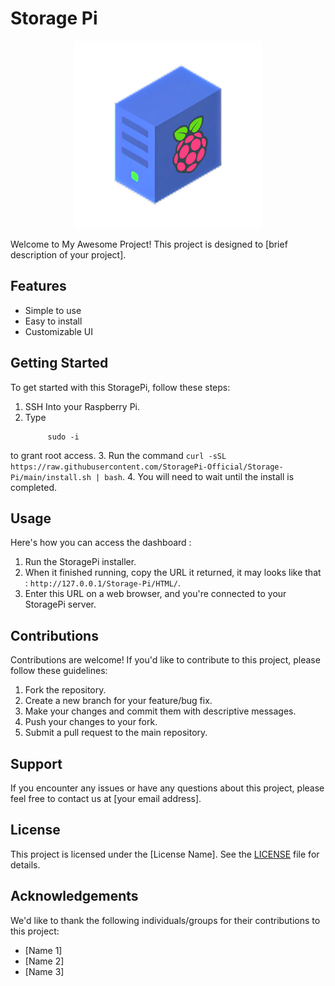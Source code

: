 # Storage Pi

<p align="center">
  <img src="./Resources/Icons/StoragePi.png" alt="Project Icon" width="300" height="300">
</p>

Welcome to My Awesome Project! This project is designed to [brief description of your project]. 

## Features

- Simple to use
- Easy to install
- Customizable UI

## Getting Started

To get started with this StoragePi, follow these steps:

1. SSH Into your Raspberry Pi.
2. Type
   ```
        sudo -i
   ```
to grant root access.
3. Run the command ```curl -sSL https://raw.githubusercontent.com/StoragePi-Official/Storage-Pi/main/install.sh | bash```.
4. You will need to wait until the install is completed.

## Usage

Here's how you can access the dashboard :

1. Run the StoragePi installer.
2. When it finished running, copy the URL it returned, it may looks like that : ```http://127.0.0.1/Storage-Pi/HTML/```.
3. Enter this URL on a web browser, and you're connected to your StoragePi server.

## Contributions

Contributions are welcome! If you'd like to contribute to this project, please follow these guidelines:

1. Fork the repository.
2. Create a new branch for your feature/bug fix.
3. Make your changes and commit them with descriptive messages.
4. Push your changes to your fork.
5. Submit a pull request to the main repository.

## Support

If you encounter any issues or have any questions about this project, please feel free to contact us at [your email address].

## License

This project is licensed under the [License Name]. See the [LICENSE](./LICENSE) file for details.

## Acknowledgements

We'd like to thank the following individuals/groups for their contributions to this project:

- [Name 1]
- [Name 2]
- [Name 3]
